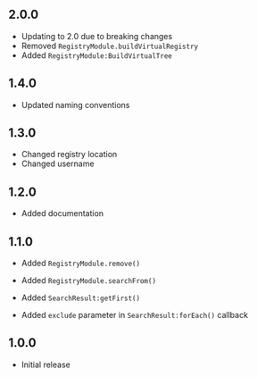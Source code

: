 ## 2.0.0

- Updating to 2.0 due to breaking changes
- Removed `RegistryModule.buildVirtualRegistry`
- Added `RegistryModule:BuildVirtualTree`

## 1.4.0

- Updated naming conventions

## 1.3.0

- Changed registry location
- Changed username

## 1.2.0

- Added documentation

## 1.1.0

- Added `RegistryModule.remove()`
- Added `RegistryModule.searchFrom()`
- Added `SearchResult:getFirst()`

- Added `exclude` parameter in `SearchResult:forEach()` callback

## 1.0.0

- Initial release